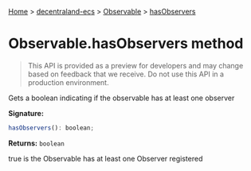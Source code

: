 [Home](./index) &gt; [decentraland-ecs](./decentraland-ecs.md) &gt; [Observable](./decentraland-ecs.observable.md) &gt; [hasObservers](./decentraland-ecs.observable.hasobservers.md)

# Observable.hasObservers method

> This API is provided as a preview for developers and may change based on feedback that we receive. Do not use this API in a production environment.

Gets a boolean indicating if the observable has at least one observer

**Signature:**
```javascript
hasObservers(): boolean;
```
**Returns:** `boolean`

true is the Observable has at least one Observer registered

